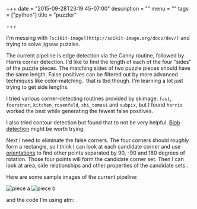 +++
date = "2015-09-28T23:19:45-07:00"
description = ""
menu = ""
tags = ["python"]
title = "puzzler"

+++

I'm messing with `[scikit-image](http://scikit-image.org/docs/dev/)`
and trying to solve jigsaw puzzles.

The current pipeline is edge detection via the Canny routine,
followed by Harris corner detection.
I'd like to find the length of each of the four "sides" of the puzzle pieces.
The matching sides of two puzzle pieces should have the same length.
False positives can be filtered out by more advanced techniques like color-matching..
that is tbd though.
I'm learning a lot just trying to get side lengths.

I tried various corner-detecting routines provided by skimage:
`fast`, `foerstner`, `kitchen_rosenfeld`, `shi_tomasi` and `subpix`,
but I found `harris` worked the best while generating the fewest false positives.

I also tried contour detection but found that to not be very helpful.
[Blob detection](http://scikit-image.org/docs/dev/auto_examples/plot_blob.html)
might be worth trying.

Next I need to eliminate the false corners.
The four corners should roughly form a rectangle,
so I think I can look at each candidate corner and use
[orientations](http://scikit-image.org/docs/dev/api/skimage.feature.html#corner-orientations)
to find other points separated by 90, -90 and 180 degrees of rotation.
Those four points will form the candidate corner set.
Then I can look at area, side relationships and other properties of the candidate sets..

Here are some sample images of the current pipeline:

![piece a](/img/corner-detection-piece-a.png)
![piece b](/img/corner-detection-piece-b.png)

and the code I'm using atm:

<script src="https://gist.github.com/yosemitebandit/ef5b1342c264937698b1.js"></script>
